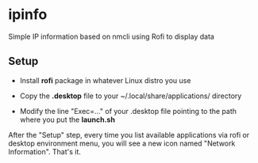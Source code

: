# ipinfo

Simple IP information based on nmcli using Rofi to display data

## Setup

* Install **rofi** package in whatever Linux distro you use

* Copy the **.desktop** file to your ~/.local/share/applications/ directory

* Modify the line "Exec=..." of your .desktop file pointing to the path where you put the **launch.sh**

After the "Setup" step, every time you list available applications via rofi or desktop environment menu, you will see a new icon named "Network Information". That's it.
